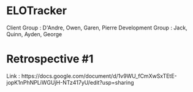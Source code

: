 # ELOTracker
Client Group : D'Andre, Owen, Garen, Pierre
Development Group : Jack, Quinn, Ayden, George 
<h1>
Retrospective #1
</h1>
Link : https://docs.google.com/document/d/1v9WU_fCmXwSxTEtE-jopK1nPhNPLiWGUjH-NTz417yU/edit?usp=sharing